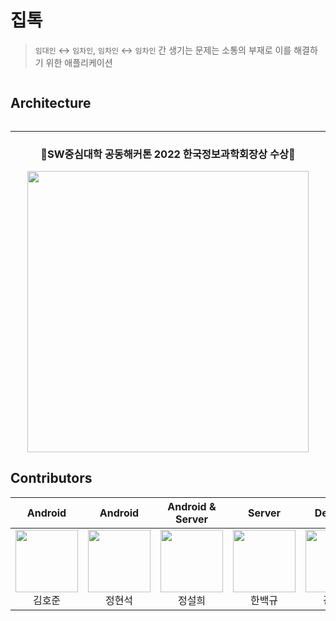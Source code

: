 # 집톡

> `임대인` &harr; `임차인`, `임차인` &harr; `임차인` 간 생기는 문제는 소통의 부재로 이를 해결하기 위한 애플리케이션   

<div align="center">
    <img src="https://user-images.githubusercontent.com/67765871/175453190-c8216008-bbd2-4e44-9504-b3f2f302c299.png" alt=""/>
</div>

## Architecture

<div align="center">
    <img src="https://user-images.githubusercontent.com/67765871/175453185-b18e6fc9-cf04-4f0f-b4c2-93f893a5cc5e.png" alt=""/>
</div>

<hr>

<h3 align="center">🎉SW중심대학 공동해커톤 2022 한국정보과학회장상 수상🎉</h3>

<div align="center">
    <a href="https://www.swhackathon.com/">
        <img src="https://user-images.githubusercontent.com/67765871/175850669-4abee1db-f938-4f9e-98a1-d703739305b9.png" alt="" style="height:450px;"/>
    </a>
</div>

## Contributors

|                                                                               Android                                                                                |                                                                               Android                                                                               |                                                                          Android & Server                                                                          |                                                                                 Server                                                                                 |Designer|
|:--------------------------------------------------------------------------------------------------------------------------------------------------------------------:|:-------------------------------------------------------------------------------------------------------------------------------------------------------------------:|:------------------------------------------------------------------------------------------------------------------------------------------------------------------:|:----------------------------------------------------------------------------------------------------------------------------------------------------------------------:|:----------------------------------------------------------------------------------------------------------------------------------------------------------------------:|
| [<img src="https://avatars.githubusercontent.com/u/38792466?v=4" alt="" style="width:100px;100px;">](https://github.com/ho-jun99) <br/><div align="center">김호준</div> | [<img src="https://avatars.githubusercontent.com/u/72616557?v=4" alt="" style="width:100px;100px;">](https://github.com/hyuns66) <br/><div align="center">정현석</div> | [<img src="https://avatars.githubusercontent.com/u/71129059?v=4" alt="" style="width:100px;100px;">](https://github.com/xxeol2) <br/><div align="center">정설희</div> | [<img src="https://avatars.githubusercontent.com/u/67765871?v=4" alt="" style="width:100px;100px;">](https://github.com/white-gyu) <br/><div align="center">한백규</div>  |[<img src="https://avatars.githubusercontent.com/u/55576227?v=4" alt="" style="width:100px;100px;">](https://github.com/reachyusam) <br/><div align="center">김유리</div>  |
